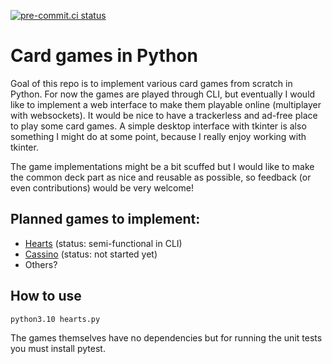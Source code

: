 [![pre-commit.ci status](https://results.pre-commit.ci/badge/github/Andriamanitra/cardgames/main.svg)](https://results.pre-commit.ci/latest/github/Andriamanitra/cardgames/main)

# Card games in Python

Goal of this repo is to implement various card games from scratch in Python.
For now the games are played through CLI, but eventually I would like to implement
a web interface to make them playable online (multiplayer with websockets). It would
be nice to have a trackerless and ad-free place to play some card games. A simple
desktop interface with tkinter is also something I might do at some point, because I
really enjoy working with tkinter.

The game implementations might be a bit scuffed but I would like to make the common deck part
as nice and reusable as possible, so feedback (or even contributions) would be very welcome!


## Planned games to implement:

* [Hearts](https://en.wikipedia.org/wiki/Hearts_(card_game)) (status: semi-functional in CLI)
* [Cassino](https://en.wikipedia.org/wiki/Cassino_(card_game)) (status: not started yet)
* Others?


## How to use

```python3.10 hearts.py```

The games themselves have no dependencies but for running the unit tests you must install pytest.
